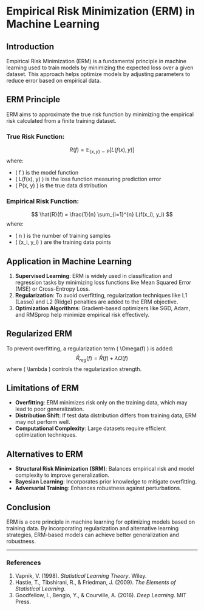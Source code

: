 # Empirical Risk Minimization (ERM) in Machine Learning

## Introduction
Empirical Risk Minimization (ERM) is a fundamental principle in machine learning used to train models by minimizing the expected loss over a given dataset. This approach helps optimize models by adjusting parameters to reduce error based on empirical data.

## ERM Principle
ERM aims to approximate the true risk function by minimizing the empirical risk calculated from a finite training dataset.

### True Risk Function:
$$
R(f) = \mathbb{E}_{(x,y) \sim P}[L(f(x), y)]
$$
where:
- \( f \) is the model function
- \( L(f(x), y) \) is the loss function measuring prediction error
- \( P(x, y) \) is the true data distribution

### Empirical Risk Function:
$$
\hat{R}(f) = \frac{1}{n} \sum_{i=1}^{n} L(f(x_i), y_i)
$$
where:
- \( n \) is the number of training samples
- \( (x_i, y_i) \) are the training data points

## Application in Machine Learning
1. **Supervised Learning**: ERM is widely used in classification and regression tasks by minimizing loss functions like Mean Squared Error (MSE) or Cross-Entropy Loss.
2. **Regularization**: To avoid overfitting, regularization techniques like L1 (Lasso) and L2 (Ridge) penalties are added to the ERM objective.
3. **Optimization Algorithms**: Gradient-based optimizers like SGD, Adam, and RMSprop help minimize empirical risk effectively.

## Regularized ERM
To prevent overfitting, a regularization term \( \Omega(f) \) is added:
$$
\hat{R}_{reg}(f) = \hat{R}(f) + \lambda \Omega(f)
$$
where \( \lambda \) controls the regularization strength.

## Limitations of ERM
- **Overfitting**: ERM minimizes risk only on the training data, which may lead to poor generalization.
- **Distribution Shift**: If test data distribution differs from training data, ERM may not perform well.
- **Computational Complexity**: Large datasets require efficient optimization techniques.

## Alternatives to ERM
- **Structural Risk Minimization (SRM)**: Balances empirical risk and model complexity to improve generalization.
- **Bayesian Learning**: Incorporates prior knowledge to mitigate overfitting.
- **Adversarial Training**: Enhances robustness against perturbations.

## Conclusion
ERM is a core principle in machine learning for optimizing models based on training data. By incorporating regularization and alternative learning strategies, ERM-based models can achieve better generalization and robustness.

---

### References
1. Vapnik, V. (1998). *Statistical Learning Theory*. Wiley.
2. Hastie, T., Tibshirani, R., & Friedman, J. (2009). *The Elements of Statistical Learning*.
3. Goodfellow, I., Bengio, Y., & Courville, A. (2016). *Deep Learning*. MIT Press.

